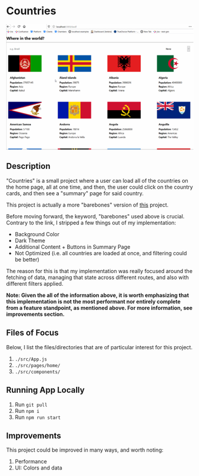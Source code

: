 # Countries

![Demo](./countries.gif)

## Description

"Countries" is a small project where a user can load all of the countries
on the home page, all at one time, and then, the user could click on the
country cards, and then see a "summary" page for said country.

This project is actually a more "barebones" version of
[this](https://www.frontendmentor.io/challenges/rest-countries-api-with-color-theme-switcher-5cacc469fec04111f7b848ca)
project.

Before moving forward, the keyword, "barebones" used above is crucial.
Contrary to the link, I stripped a few things out of my implementation:

* Background Color
* Dark Theme
* Additional Content + Buttons in Summary Page
* Not Optimized (i.e. all countries are loaded at once, and filtering could be better)

The reason for this is that my implementation was really focused around the
fetching of data, managing that state across different routes, and also with
different filters applied.

**Note: Given the all of the information above, it is worth emphasizing that
this implementation is not the most performant nor entirely complete from
a feature standpoint, as mentioned above.  For more information, see improvements
section.**

## Files of Focus

Below, I list the files/directories that are of particular interest for this project.

1. `./src/App.js`
2. `./src/pages/home/`
3. `./src/components/`

## Running App Locally

1. Run `git pull`
2. Run `npm i`
3. Run `npm run start`

## Improvements

This project could be improved in many ways, and worth noting:

1. Performance
2. UI: Colors and data